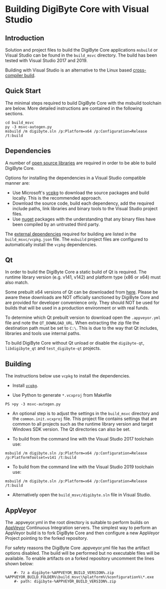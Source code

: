 Building DigiByte Core with Visual Studio
========================================

Introduction
---------------------
Solution and project files to build the DigiByte Core applications `msbuild` or Visual Studio can be found in the `build_msvc` directory. The build has been tested with Visual Studio 2017 and 2019.

Building with Visual Studio is an alternative to the Linux based [cross-compiler build](https://github.com/digibyte/digibyte/blob/master/doc/build-windows.md).

Quick Start
---------------------
The minimal steps required to build DigiByte Core with the msbuild toolchain are below. More detailed instructions are contained in the following sections.

```
cd build_msvc
py -3 msvc-autogen.py
msbuild /m digibyte.sln /p:Platform=x64 /p:Configuration=Release /t:build
```

Dependencies
---------------------
A number of [open source libraries](https://github.com/digibyte/digibyte/blob/master/doc/dependencies.md) are required in order to be able to build DigiByte Core.

Options for installing the dependencies in a Visual Studio compatible manner are:

- Use Microsoft's [vcpkg](https://docs.microsoft.com/en-us/cpp/vcpkg) to download the source packages and build locally. This is the recommended approach.
- Download the source code, build each dependency, add the required include paths, link libraries and binary tools to the Visual Studio project files.
- Use [nuget](https://www.nuget.org/) packages with the understanding that any binary files have been compiled by an untrusted third party.

The [external dependencies](https://github.com/digibyte/digibyte/blob/master/doc/dependencies.md) required for building are listed in the `build_msvc/vcpkg.json` file. The `msbuild` project files are configured to automatically install the `vcpkg` dependencies.

Qt
---------------------
In order to build the DigiByte Core a static build of Qt is required. The runtime library version (e.g. v141, v142) and platform type (x86 or x64) must also match.

Some prebuilt x64 versions of Qt can be downloaded from [here](https://github.com/sipsorcery/qt_win_binary/releases). Please be aware these downloads are NOT officially sanctioned by DigiByte Core and are provided for developer convenience only. They should NOT be used for builds that will be used in a production environment or with real funds.

To determine which Qt prebuilt version to download open the `.appveyor.yml` file and note the `QT_DOWNLOAD_URL`. When extracting the zip file the destination path must be set to `C:\`. This is due to the way that Qt includes, libraries and tools use internal paths.

To build DigiByte Core without Qt unload or disable the `digibyte-qt`, `libdigibyte_qt` and `test_digibyte-qt` projects.

Building
---------------------
The instructions below use `vcpkg` to install the dependencies.

- Install [`vcpkg`](https://github.com/Microsoft/vcpkg).

- Use Python to generate `*.vcxproj` from Makefile

```
PS >py -3 msvc-autogen.py
```

- An optional step is to adjust the settings in the `build_msvc` directory and the `common.init.vcxproj` file. This project file contains settings that are common to all projects such as the runtime library version and target Windows SDK version. The Qt directories can also be set.

- To build from the command line with the Visual Studio 2017 toolchain use:

```
msbuild /m digibyte.sln /p:Platform=x64 /p:Configuration=Release /p:PlatformToolset=v141 /t:build
```

- To build from the command line with the Visual Studio 2019 toolchain use:

```
msbuild /m digibyte.sln /p:Platform=x64 /p:Configuration=Release /t:build
```

- Alternatively open the `build_msvc/digibyte.sln` file in Visual Studio.

AppVeyor
---------------------
The .appveyor.yml in the root directory is suitable to perform builds on [AppVeyor](https://www.appveyor.com/) Continuous Integration servers. The simplest way to perform an AppVeyor build is to fork DigiByte Core and then configure a new AppVeyor Project pointing to the forked repository.

For safety reasons the DigiByte Core .appveyor.yml file has the artifact options disabled. The build will be performed but no executable files will be available. To enable artifacts on a forked repository uncomment the lines shown below:

```
    #- 7z a digibyte-%APPVEYOR_BUILD_VERSION%.zip %APPVEYOR_BUILD_FOLDER%\build_msvc\%platform%\%configuration%\*.exe
    #- path: digibyte-%APPVEYOR_BUILD_VERSION%.zip
```
